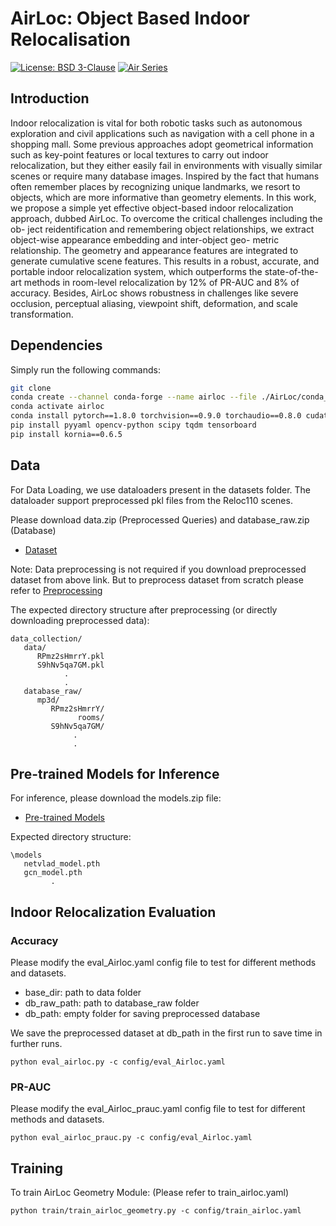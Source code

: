 # AirLoc: Object Based Indoor Relocalisation

[![License: BSD 3-Clause](https://img.shields.io/badge/License-BSD%203--Clause-yellow.svg)](./LICENSE)
[![Air Series](https://img.shields.io/badge/collection-Air%20Series-b31b1b)](https://chenwang.site/airseries/)

## Introduction

Indoor relocalization is vital for both robotic tasks such as autonomous exploration and civil applications such as navigation with a cell phone in a shopping mall. Some previous approaches adopt geometrical information such as key-point features or local textures to carry out indoor relocalization, but they either easily fail in environments with visually similar scenes or require many database images. Inspired by the fact that humans often remember places by recognizing unique landmarks, we resort to objects, which are more informative than geometry elements. In this work, we propose a simple yet effective object-based indoor relocalization approach, dubbed AirLoc. To overcome the critical challenges including the ob- ject reidentification and remembering object relationships, we extract object-wise appearance embedding and inter-object geo- metric relationship. The geometry and appearance features are integrated to generate cumulative scene features. This results in a robust, accurate, and portable indoor relocalization system, which outperforms the state-of-the-art methods in room-level relocalization by 12% of PR-AUC and 8% of accuracy. Besides, AirLoc shows robustness in challenges like severe occlusion, perceptual aliasing, viewpoint shift, deformation, and scale transformation.


## Dependencies

Simply run the following commands:

```bash
git clone 
conda create --channel conda-forge --name airloc --file ./AirLoc/conda_requirements.txt
conda activate airloc
conda install pytorch==1.8.0 torchvision==0.9.0 torchaudio==0.8.0 cudatoolkit=11.1 -c pytorch -c conda-forge
pip install pyyaml opencv-python scipy tqdm tensorboard
pip install kornia==0.6.5


```

## Data

For Data Loading, we use dataloaders present in the datasets folder. The dataloader support preprocessed pkl files from the Reloc110 scenes.

Please download data.zip (Preprocessed Queries) and database_raw.zip (Database)
* [Dataset](https://drive.google.com/drive/folders/1n2wz_bigMcM5l9K29bskMd1qhR2VLarH?usp=sharing)

Note: Data preprocessing is not required if you download preprocessed dataset from above link. But to preprocess dataset from scratch please refer to [Preprocessing](https://github.com/aryanmangal769/AirLoc-Object-Based-Inddor-Relocalization/blob/main/datasets/readme.md)
 

The expected directory structure after preprocessing (or directly downloading preprocessed data):

```
data_collection/
   data/
      RPmz2sHmrrY.pkl
      S9hNv5qa7GM.pkl
            .
            .
   database_raw/
      mp3d/
         RPmz2sHmrrY/
               rooms/
         S9hNv5qa7GM/
              .
              .     
```

## Pre-trained Models for Inference

For inference, please download the models.zip file:

* [Pre-trained Models](https://drive.google.com/drive/folders/1n2wz_bigMcM5l9K29bskMd1qhR2VLarH?usp=sharing)

Expected directory structure:

```
\models
   netvlad_model.pth
   gcn_model.pth
         .
```        

## Indoor Relocalization Evaluation

### Accuracy
Please modify the eval_Airloc.yaml config file to test for different methods and datasets.

* base_dir: path to data folder
* db_raw_path: path to database_raw folder
* db_path: empty folder for saving preprocessed database

We save the preprocessed dataset at db_path in the first run to save time in further runs. 
```
python eval_airloc.py -c config/eval_Airloc.yaml
```

### PR-AUC
Please modify the eval_Airloc_prauc.yaml config file to test for different methods and datasets.

```
python eval_airloc_prauc.py -c config/eval_Airloc.yaml
```

## Training
To train AirLoc Geometry Module: (Please refer to train_airloc.yaml)

```
python train/train_airloc_geometry.py -c config/train_airloc.yaml
```

